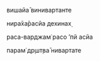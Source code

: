 вишайа̄ винивартанте

нира̄ха̄расйа дехинах̣

раса-варджам̇ расо ’пй асйа

парам̇ др̣шт̣ва̄ нивартате